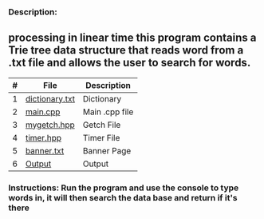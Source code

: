 ### Description:
##  processing in linear time this program contains a Trie tree data structure that reads word from a .txt file and allows the user to search for words.


|   #   | File               | Description    |
| :---: | ------------------ | -------------- |
|   1   | [dictionary.txt](https://github.com/dmreyescoy03/3013-Algorithms-Reyes-coy/blob/main/Assignments/P03/dictionary.txt) | Dictionary     |
|   2   | [main.cpp](https://github.com/dmreyescoy03/3013-Algorithms-Reyes-coy/blob/main/Assignments/P03/main.cpp)       | Main .cpp file |
|   3   | [mygetch.hpp](https://github.com/dmreyescoy03/3013-Algorithms-Reyes-coy/blob/main/Assignments/P03/mygetch.hpp)    | Getch File     |
|   4   | [timer.hpp](https://github.com/dmreyescoy03/3013-Algorithms-Reyes-coy/blob/main/Assignments/P03/timer.hpp)      | Timer File     |
|   5   | [banner.txt](https://github.com/dmreyescoy03/3013-Algorithms-Reyes-coy/blob/main/Assignments/P03/banner.txt)  | Banner Page    |
|   6   | [Output]()         | Output         |

### Instructions: Run the program and use the console to type words in, it will then search the data base and return if it's there